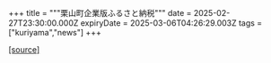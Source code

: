 +++
title = """栗山町企業版ふるさと納税"""
date = 2025-02-27T23:30:00.000Z
expiryDate = 2025-03-06T04:26:29.003Z
tags = ["kuriyama","news"]
+++


[[source]](https://www.town.kuriyama.hokkaido.jp/soshiki/31/14671.html)
